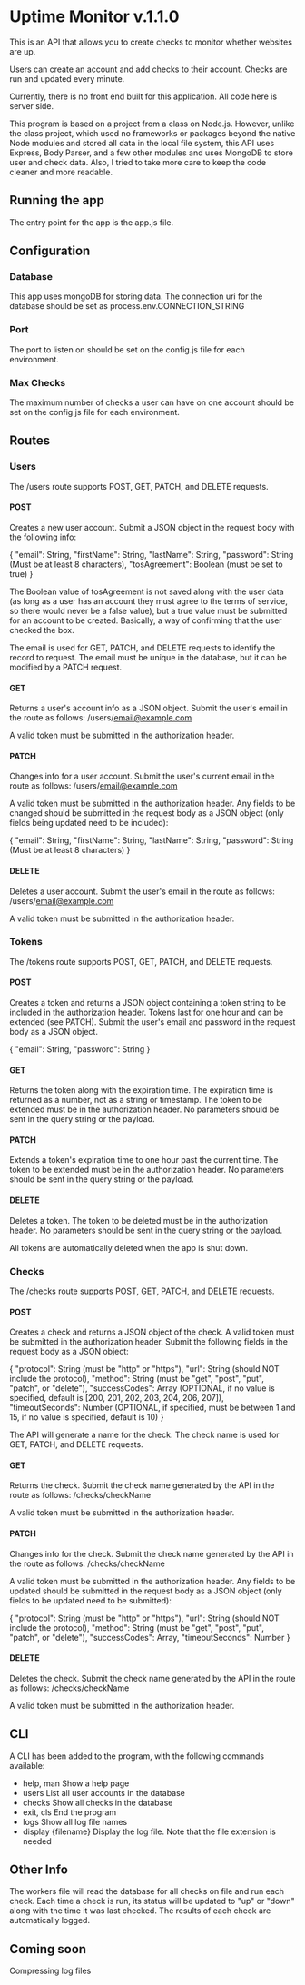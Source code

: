 # Uptime Monitor v.1.1.0

This is an API that allows you to create checks to monitor whether websites are up.

Users can create an account and add checks to their account. Checks are run and updated every minute.

Currently, there is no front end built for this application. All code here is server side.

This program is based on a project from a class on Node.js. However, unlike the class project, which used no frameworks or packages beyond the native Node modules and stored all data in the local file system, this API uses Express, Body Parser, and a few other modules and uses MongoDB to store user and check data. Also, I tried to take more care to keep the code cleaner and more readable.

## Running the app

The entry point for the app is the app.js file.

## Configuration

### Database

This app uses mongoDB for storing data. The connection uri for the database should be set as process.env.CONNECTION_STRING

### Port

The port to listen on should be set on the config.js file for each environment.

### Max Checks

The maximum number of checks a user can have on one account should be set on the config.js file for each environment.

## Routes

### Users

The /users route supports POST, GET, PATCH, and DELETE requests.

#### POST

Creates a new user account. Submit a JSON object in the request body with the following info:

{
  "email": String,
  "firstName": String,
  "lastName": String,
  "password": String (Must be at least 8 characters),
  "tosAgreement": Boolean (must be set to true)
}

The Boolean value of tosAgreement is not saved along with the user data (as long as a user has an account they must agree to the terms of service, so there would never be a false value), but a true value must be submitted for an account to be created. Basically, a way of confirming that the user checked the box.

The email is used for GET, PATCH, and DELETE requests to identify the record to request. The email must be unique in the database, but it can be modified by a PATCH request.

#### GET

Returns a user's account info as a JSON object. Submit the user's email in the route as follows: /users/email@example.com

A valid token must be submitted in the authorization header.

#### PATCH

Changes info for a user account. Submit the user's current email in the route as follows: /users/email@example.com

A valid token must be submitted in the authorization header. Any fields to be changed should be submitted in the request body as a JSON object (only fields being updated need to be included):

{
  "email": String,
  "firstName": String,
  "lastName": String,
  "password": String (Must be at least 8 characters)
}

#### DELETE

Deletes a user account. Submit the user's email in the route as follows: /users/email@example.com

A valid token must be submitted in the authorization header.

### Tokens

The /tokens route supports POST, GET, PATCH, and DELETE requests.

#### POST

Creates a token and returns a JSON object containing a token string to be included in the authorization header. Tokens last for one hour and can be extended (see PATCH). Submit the user's email and password in the request body as a JSON object.

{
  "email": String,
  "password": String
}

#### GET

Returns the token along with the expiration time. The expiration time is returned as a number, not as a string or timestamp. The token to be extended must be in the authorization header. No parameters should be sent in the query string or the payload.

#### PATCH

Extends a token's expiration time to one hour past the current time. The token to be extended must be in the authorization header. No parameters should be sent in the query string or the payload.

#### DELETE

Deletes a token. The token to be deleted must be in the authorization header. No parameters should be sent in the query string or the payload.

All tokens are automatically deleted when the app is shut down.

### Checks

The /checks route supports POST, GET, PATCH, and DELETE requests.

#### POST

Creates a check and returns a JSON object of the check. A valid token must be submitted in the authorization header. Submit the following fields in the request body as a JSON object:

{
  "protocol": String (must be "http" or "https"),
  "url": String (should NOT include the protocol),
  "method": String (must be "get", "post", "put", "patch", or "delete"),
  "successCodes": Array (OPTIONAL, if no value is specified, default is [200, 201, 202, 203, 204, 206, 207]),
  "timeoutSeconds": Number (OPTIONAL, if specified, must be between 1 and 15, if no value is specified, default is 10)
}

The API will generate a name for the check. The check name is used for GET, PATCH, and DELETE requests.

#### GET

Returns the check. Submit the check name generated by the API in the route as follows: /checks/checkName

A valid token must be submitted in the authorization header.

#### PATCH

Changes info for the check. Submit the check name generated by the API in the route as follows: /checks/checkName

A valid token must be submitted in the authorization header. Any fields to be updated should be submitted in the request body as a JSON object (only fields to be updated need to be submitted):

{
  "protocol": String (must be "http" or "https"),
  "url": String (should NOT include the protocol),
  "method": String (must be "get", "post", "put", "patch", or "delete"),
  "successCodes": Array,
  "timeoutSeconds": Number
}

#### DELETE

Deletes the check. Submit the check name generated by the API in the route as follows: /checks/checkName

A valid token must be submitted in the authorization header.

## CLI

A CLI has been added to the program, with the following commands available:

- help, man           Show a help page
- users               List all user accounts in the database
- checks              Show all checks in the database
- exit, cls           End the program
- logs                Show all log file names
- display {filename}  Display the log file. Note that the file extension is needed

## Other Info

The workers file will read the database for all checks on file and run each check. Each time a check is run, its status will be updated to "up" or "down" along with the time it was last checked. The results of each check are automatically logged.

## Coming soon

Compressing log files
